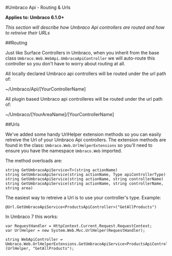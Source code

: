 #Umbraco Api - Routing & Urls

**Applies to: Umbraco 6.1.0+**

_This section will describe how Umbraco Api controllers are routed and how to retreive their URLs_ 

##Routing

Just like Surface Controllers in Umbraco, when you inherit from the base class `Umbraco.Web.WebApi.UmbracoApiController` we will auto-route this controller so you don't have to worry about routing at all. 

All locally declared Umbraco api controllers will be routed under the url path of:

~/Umbraco/Api/[YourControllerName]

All plugin based Umbraco api controlleres will be routed under the url path of:

~/Umbraco/[YourAreaName]/[YourControllerName]

##Urls

We've added some handy UrlHelper extension methods so you can easily retreive the Url of your Umbraco Api controllers. The extension methods are found in the class: `Umbraco.Web.UrlHelperExtensions` so you'll need to ensure you have the namespace `Umbraco.Web` imported. 

The method overloads are:

	string GetUmbracoApiService<T>(string actionName)
	string GetUmbracoApiService(string actionName, Type apiControllerType)
	string GetUmbracoApiService(string actionName, string controllerName)
	string GetUmbracoApiService(string actionName, string controllerName, string area)

The easiest way to retreive a Url is to use your controller's type. Example:

	@Url.GetUmbracoApiService<ProductsApiController>("GetAllProducts")

In Umbraco 7 this works:

	var RequestHandler = HttpContext.Current.Request.RequestContext;
    var UrlHelper = new System.Web.Mvc.UrlHelper(RequestHandler);

    string WebApiController = Umbraco.Web.UrlHelperExtensions.GetUmbracoApiService<ProductsApiController>(UrlHelper, "GetAllProducts");

